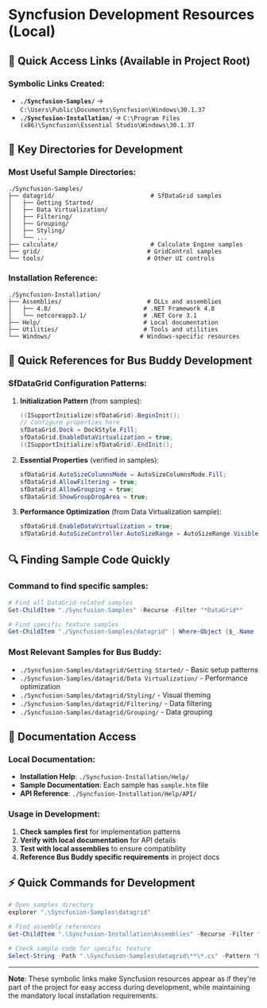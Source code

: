 # Syncfusion Development Resources (Local)

## 🔗 Quick Access Links (Available in Project Root)

### Symbolic Links Created:
- **`./Syncfusion-Samples/`** → `C:\Users\Public\Documents\Syncfusion\Windows\30.1.37`
- **`./Syncfusion-Installation/`** → `C:\Program Files (x86)\Syncfusion\Essential Studio\Windows\30.1.37`

## 📁 Key Directories for Development

### Most Useful Sample Directories:
```
./Syncfusion-Samples/
├── datagrid/                           # SfDataGrid samples
│   ├── Getting Started/
│   ├── Data Virtualization/
│   ├── Filtering/
│   ├── Grouping/
│   ├── Styling/
│   └── ...
├── calculate/                          # Calculate Engine samples
├── grid/                              # GridControl samples  
└── tools/                             # Other UI controls
```

### Installation Reference:
```
./Syncfusion-Installation/
├── Assemblies/                        # DLLs and assemblies
│   ├── 4.8/                          # .NET Framework 4.8
│   └── netcoreapp3.1/                # .NET Core 3.1
├── Help/                             # Local documentation
├── Utilities/                        # Tools and utilities
└── Windows/                         # Windows-specific resources
```

## 🎯 Quick References for Bus Buddy Development

### SfDataGrid Configuration Patterns:
1. **Initialization Pattern** (from samples):
   ```csharp
   ((ISupportInitialize)sfDataGrid).BeginInit();
   // Configure properties here
   sfDataGrid.Dock = DockStyle.Fill;
   sfDataGrid.EnableDataVirtualization = true;
   ((ISupportInitialize)sfDataGrid).EndInit();
   ```

2. **Essential Properties** (verified in samples):
   ```csharp
   sfDataGrid.AutoSizeColumnsMode = AutoSizeColumnsMode.Fill;
   sfDataGrid.AllowFiltering = true;
   sfDataGrid.AllowGrouping = true;
   sfDataGrid.ShowGroupDropArea = true;
   ```

3. **Performance Optimization** (from Data Virtualization sample):
   ```csharp
   sfDataGrid.EnableDataVirtualization = true;
   sfDataGrid.AutoSizeController.AutoSizeRange = AutoSizeRange.VisibleRows;
   ```

## 🔍 Finding Sample Code Quickly

### Command to find specific samples:
```powershell
# Find all DataGrid-related samples
Get-ChildItem "./Syncfusion-Samples" -Recurse -Filter "*DataGrid*"

# Find specific feature samples
Get-ChildItem "./Syncfusion-Samples/datagrid" | Where-Object {$_.Name -like "*Dock*" -or $_.Name -like "*Full*"}
```

### Most Relevant Samples for Bus Buddy:
- `./Syncfusion-Samples/datagrid/Getting Started/` - Basic setup patterns
- `./Syncfusion-Samples/datagrid/Data Virtualization/` - Performance optimization
- `./Syncfusion-Samples/datagrid/Styling/` - Visual theming
- `./Syncfusion-Samples/datagrid/Filtering/` - Data filtering
- `./Syncfusion-Samples/datagrid/Grouping/` - Data grouping

## 📖 Documentation Access

### Local Documentation:
- **Installation Help**: `./Syncfusion-Installation/Help/`
- **Sample Documentation**: Each sample has `sample.htm` file
- **API Reference**: `./Syncfusion-Installation/Help/API/`

### Usage in Development:
1. **Check samples first** for implementation patterns
2. **Verify with local documentation** for API details  
3. **Test with local assemblies** to ensure compatibility
4. **Reference Bus Buddy specific requirements** in project docs

## ⚡ Quick Commands for Development

```powershell
# Open samples directory
explorer ".\Syncfusion-Samples\datagrid"

# Find assembly references
Get-ChildItem ".\Syncfusion-Installation\Assemblies" -Recurse -Filter "*.dll" | Where-Object {$_.Name -like "*DataGrid*"}

# Check sample code for specific feature
Select-String -Path ".\Syncfusion-Samples\datagrid\**\*.cs" -Pattern "Dock.*Fill"
```

---
**Note**: These symbolic links make Syncfusion resources appear as if they're part of the project for easy access during development, while maintaining the mandatory local installation requirements.
